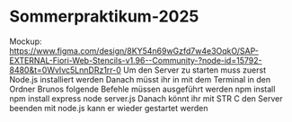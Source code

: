 # Sommerpraktikum-2025

Mockup:
https://www.figma.com/design/8KY54n69wGzfd7w4e3OqkO/SAP-EXTERNAL-Fiori-Web-Stencils-v1.96--Community-?node-id=15792-8480&t=0WvIvc5LnnDRz1rr-0
Um den Server zu starten muss zuerst Node.js installiert werden
Danach müsst ihr in mit dem Terminal in den Ordner Brunos
folgende Befehle müssen ausgeführt werden
npm install
npm install express
node server.js
Danach könnt ihr mit STR C den Server beenden
mit node.js kann er wieder gestartet werden